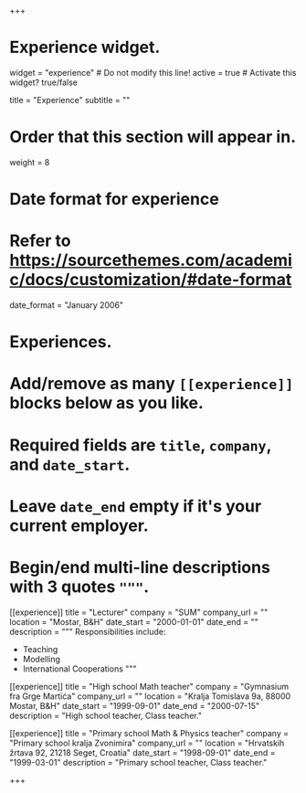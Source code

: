 +++
# Experience widget.
widget = "experience"  # Do not modify this line!
active = true  # Activate this widget? true/false

title = "Experience"
subtitle = ""

# Order that this section will appear in.
weight = 8

# Date format for experience
#   Refer to https://sourcethemes.com/academic/docs/customization/#date-format
date_format = "January 2006"

# Experiences.
#   Add/remove as many `[[experience]]` blocks below as you like.
#   Required fields are `title`, `company`, and `date_start`.
#   Leave `date_end` empty if it's your current employer.
#   Begin/end multi-line descriptions with 3 quotes `"""`.
[[experience]]
  title = "Lecturer"
  company = "SUM"
  company_url = ""
  location = "Mostar, B&H"
  date_start = "2000-01-01"
  date_end = ""
  description = """
  Responsibilities include:
  
  * Teaching
  * Modelling
  * International Cooperations
  """

[[experience]]
  title = "High school Math teacher"
  company = "Gymnasium fra Grge Martića"
  company_url = ""
  location = "Kralja Tomislava 9a, 88000 Mostar, B&H"
  date_start = "1999-09-01"
  date_end = "2000-07-15"
  description = "High school teacher, Class teacher."
  
  [[experience]]
  title = "Primary school Math & Physics teacher"
  company = "Primary school kralja Zvonimira"
  company_url = ""
  location = "Hrvatskih žrtava 92, 21218 Seget, Croatia"
  date_start = "1998-09-01"
  date_end = "1999-03-01"
  description = "Primary school teacher, Class teacher."

+++
